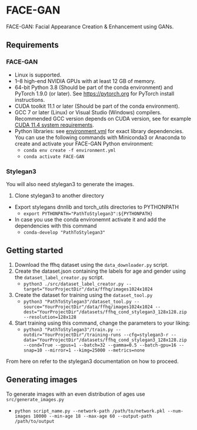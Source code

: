 # FACE-GAN
FACE-GAN: Facial Appearance Creation &amp; Enhancement using GANs.

## Requirements
### FACE-GAN
* Linux is supported.
* 1&ndash;8 high-end NVIDIA GPUs with at least 12 GB of memory.
* 64-bit Python 3.8 (Should be part of the conda environment) and PyTorch 1.9.0 (or later). See https://pytorch.org for PyTorch install instructions.
* CUDA toolkit 11.1 or later (Should be part of the conda environment).
* GCC 7 or later (Linux) or Visual Studio (Windows) compilers.  Recommended GCC version depends on CUDA version, see for example [CUDA 11.4 system requirements](https://docs.nvidia.com/cuda/archive/11.4.1/cuda-installation-guide-linux/index.html#system-requirements).
* Python libraries: see [environment.yml](./environment.yml) for exact library dependencies.  You can use the following commands with Miniconda3 or Anaconda to create and activate your FACE-GAN Python environment:
  - `conda env create -f environment.yml`
  - `conda activate FACE-GAN`

### Stylegan3
You will also need stylegan3 to generate the images.
1. Clone stylegan3 to another directory 
* Export stylegans dnnlib and torch_utils directories to PYTHONPATH
  * `export PYTHONPATH="PathToStylegan3":${PYTHONPATH}`
* In case you use the conda environemnt activate it and add the dependencies with this command
  * `conda-develop "PathToStylegan3"`

## Getting started
1. Download the ffhq dataset using the ```data_downloader.py``` script.
2. Create the dataset.json containing the labels for age and gender using the ```dataset_label_creator.py``` script.
   - `python3 ./src/dataset_label_creator.py --target="YourProjectDir"/data/ffhq/images1024x1024`
3. Create the dataset for training using the ```dataset_tool.py```
   - `python3 "PathToStylegan3"/dataset_tool.py --source="YourProjectDir"/data/ffhq/images1024x1024 --dest="YourProjectDir"/datasets/ffhq_cond_stylegan3_128x128.zip --resolution=128x128`
4. Start training using this command, change the parameters to your liking:
   - `python3 "PathToStylegan3"/train.py --outdir="YourProjectDir"/training-runs --cfg=stylegan3-r --data="YourProjectDir"/datasets/ffhq_cond_stylegan3_128x128.zip --cond=True --gpus=1 --batch=32 --gamma=0.5 --batch-gpu=16 --snap=10 --mirror=1 --kimg=25000 --metrics=none`

From here on refer to the stylegan3 documentation on how to proceed.

## Generating images
To generate images with an even distribution of ages use `src/generate_images.py`
* `python script_name.py --network-path /path/to/network.pkl --num-images 10000 --min-age 18 --max-age 60 --output-path /path/to/output`
